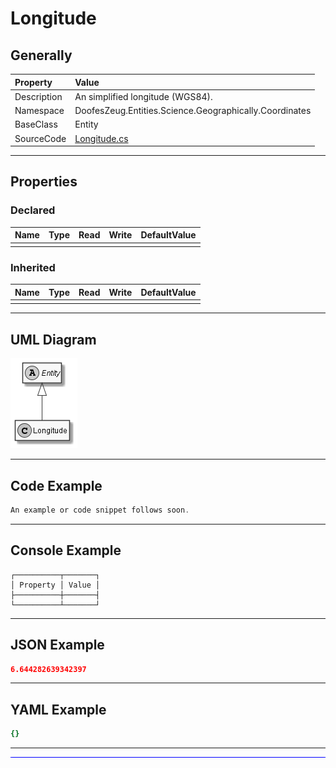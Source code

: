 ﻿# Longitude

## Generally

|Property|Value|
|:-|:-|
|Description|An simplified longitude (WGS84).|
|Namespace|DoofesZeug.Entities.Science.Geographically.Coordinates|
|BaseClass|Entity|
|SourceCode|[Longitude.cs](../../../../DoofesZeug.Library/Src/Entities/Science/Geographically/Coordinates/Longitude.cs)|

---

## Properties

### Declared

|Name|Type|Read|Write|DefaultValue|
|:---|:---|:--:|:---:|:-----------|
|    |    |    |     |            |

### Inherited

|Name|Type|Read|Write|DefaultValue|
|:---|:---|:--:|:---:|:-----------|
|    |    |    |     |            |

---

## UML Diagram

![Longitude.png](./Longitude.png "Longitude")

---

## Code Example

```cs
An example or code snippet follows soon.
```

---

## Console Example

```console
┌──────────┬───────┐
│ Property │ Value │
├──────────┼───────┤
└──────────┴───────┘
```

---

## JSON Example

```json
6.644282639342397
```

---

## YAML Example

```yaml
{}
```

---

<hr style="background: blue;" />

